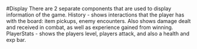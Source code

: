 #Display
There are 2 separate components that are used to display information of the game.
History - shows interactions that the player has with the board: item pickups, enemy encounters. Also shows damage dealt and received in combat, as well as experience gained from winning.
PlayerStats - shows the players level, players attack, and also a health and exp bar.